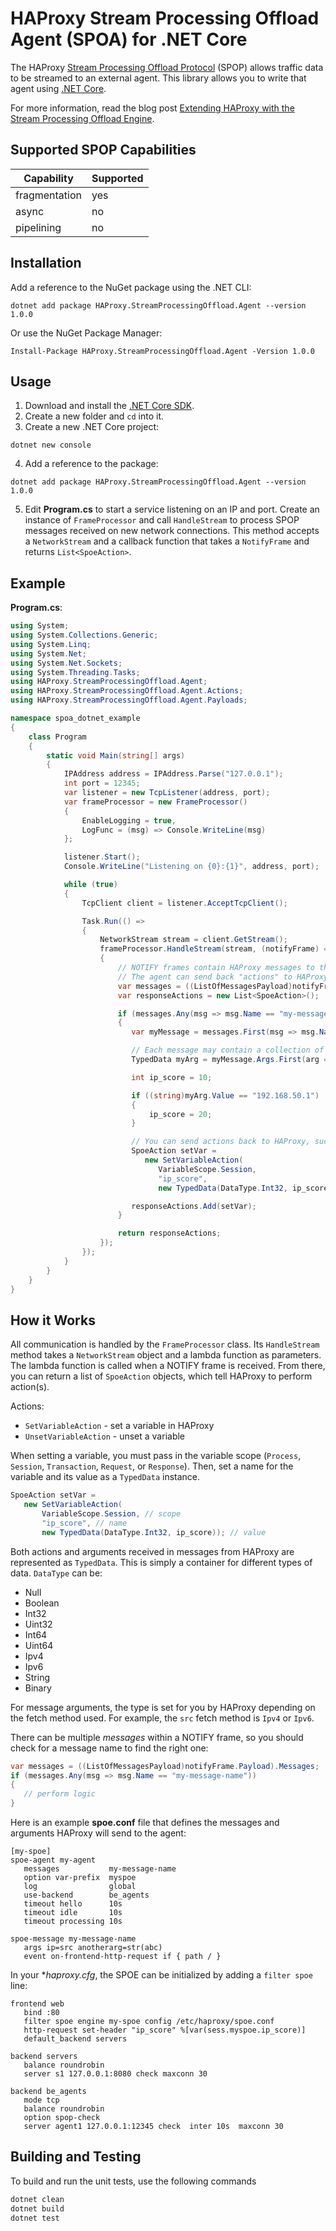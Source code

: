 # HAProxy Stream Processing Offload Agent (SPOA) for .NET Core

The HAProxy [Stream Processing Offload Protocol](https://github.com/haproxy/haproxy/blob/master/doc/SPOE.txt) (SPOP) allows traffic data to be streamed to an external agent. This library allows you to write that agent using [.NET Core](https://dotnet.microsoft.com/learn/dotnet/what-is-dotnet).

For more information, read the blog post [Extending HAProxy with the Stream Processing Offload Engine](https://www.haproxy.com/blog/extending-haproxy-with-the-stream-processing-offload-engine/).

## Supported SPOP Capabilities

| Capability    | Supported |
|---------------|-----------|
| fragmentation | yes       |
| async         | no        |
| pipelining    | no        |

## Installation

Add a reference to the NuGet package using the .NET CLI:

```
dotnet add package HAProxy.StreamProcessingOffload.Agent --version 1.0.0 
```

Or use the NuGet Package Manager:

```
Install-Package HAProxy.StreamProcessingOffload.Agent -Version 1.0.0 
```

## Usage

1. Download and install the [.NET Core SDK](https://dotnet.microsoft.com/download).
2. Create a new folder and `cd` into it.
3. Create a new .NET Core project:
```
dotnet new console
```
4. Add a reference to the package:
```
dotnet add package HAProxy.StreamProcessingOffload.Agent --version 1.0.0
```
5. Edit **Program.cs** to start a service listening on an IP and port. Create an instance of `FrameProcessor` and call `HandleStream` to process SPOP messages received on new network connections. This method accepts a `NetworkStream` and a callback function that takes a `NotifyFrame` and returns `List<SpoeAction>`.

## Example 

**Program.cs**:

```C#
using System;
using System.Collections.Generic;
using System.Linq;
using System.Net;
using System.Net.Sockets;
using System.Threading.Tasks;
using HAProxy.StreamProcessingOffload.Agent;
using HAProxy.StreamProcessingOffload.Agent.Actions;
using HAProxy.StreamProcessingOffload.Agent.Payloads;

namespace spoa_dotnet_example
{
    class Program
    {
        static void Main(string[] args)
        {
            IPAddress address = IPAddress.Parse("127.0.0.1");
            int port = 12345;
            var listener = new TcpListener(address, port);
            var frameProcessor = new FrameProcessor()
            {
                EnableLogging = true,
                LogFunc = (msg) => Console.WriteLine(msg)
            };

            listener.Start();
            Console.WriteLine("Listening on {0}:{1}", address, port);

            while (true)
            {
                TcpClient client = listener.AcceptTcpClient();

                Task.Run(() =>
                {
                    NetworkStream stream = client.GetStream();
                    frameProcessor.HandleStream(stream, (notifyFrame) =>
                    {
                        // NOTIFY frames contain HAProxy messages to the agent.
                        // The agent can send back "actions" to HAProxy via ACK frames.
                        var messages = ((ListOfMessagesPayload)notifyFrame.Payload).Messages;
                        var responseActions = new List<SpoeAction>();

                        if (messages.Any(msg => msg.Name == "my-message-name"))
                        {
                           var myMessage = messages.First(msg => msg.Name == "my-message-name");

                           // Each message may contain a collection of arguments, which hold the data.
                           TypedData myArg = myMessage.Args.First(arg => arg.Key == "ip").Value; 

                           int ip_score = 10;

                           if ((string)myArg.Value == "192.168.50.1")
                           {
                               ip_score = 20;
                           }

                           // You can send actions back to HAProxy, such as setting a variable.
                           SpoeAction setVar = 
                              new SetVariableAction(
                                 VariableScope.Session, 
                                 "ip_score", 
                                 new TypedData(DataType.Int32, ip_score));

                           responseActions.Add(setVar);
                        }

                        return responseActions;
                    });
                });
            }
        }
    }
}
```

## How it Works

All communication is handled by the `FrameProcessor` class. Its `HandleStream` method takes a `NetworkStream` object and a lambda function as parameters. The lambda function is called when a NOTIFY frame is received. From there, you can return a list of `SpoeAction` objects, which tell HAProxy to perform action(s).

Actions:

* `SetVariableAction` - set a variable in HAProxy
* `UnsetVariableAction` - unset a variable

When setting a variable, you must pass in the variable scope (`Process`, `Session`, `Transaction`, `Request`, or `Response`). Then, set a name for the variable and its value as a `TypedData` instance.

```C#
SpoeAction setVar = 
   new SetVariableAction(
       VariableScope.Session, // scope
       "ip_score", // name
       new TypedData(DataType.Int32, ip_score)); // value
```

Both actions and arguments received in messages from HAProxy are represented as `TypedData`. This is simply a container for different types of data. `DataType` can be:

* Null
* Boolean
* Int32
* Uint32
* Int64
* Uint64
* Ipv4
* Ipv6
* String
* Binary

For message arguments, the type is set for you by HAProxy depending on the fetch method used. For example, the `src` fetch method is `Ipv4` or `Ipv6`.

There can be multiple *messages* within a NOTIFY frame, so you should check for a message name to find the right one:

```C#
var messages = ((ListOfMessagesPayload)notifyFrame.Payload).Messages;
if (messages.Any(msg => msg.Name == "my-message-name"))
{
   // perform logic
}
```

Here is an example **spoe.conf** file that defines the messages and arguments HAProxy will send to the agent:

```
[my-spoe]
spoe-agent my-agent
   messages           my-message-name
   option var-prefix  myspoe
   log                global
   use-backend        be_agents
   timeout hello      10s
   timeout idle       10s
   timeout processing 10s

spoe-message my-message-name
   args ip=src anotherarg=str(abc)
   event on-frontend-http-request if { path / }
```

In your **haproxy.cfg*, the SPOE can be initialized by adding a `filter spoe` line:

```
frontend web
   bind :80
   filter spoe engine my-spoe config /etc/haproxy/spoe.conf
   http-request set-header "ip_score" %[var(sess.myspoe.ip_score)]
   default_backend servers

backend servers
   balance roundrobin
   server s1 127.0.0.1:8080 check maxconn 30

backend be_agents
   mode tcp
   balance roundrobin
   option spop-check
   server agent1 127.0.0.1:12345 check  inter 10s  maxconn 30
```

## Building and Testing

To build and run the unit tests, use the following commands

```bash
dotnet clean
dotnet build
dotnet test
```